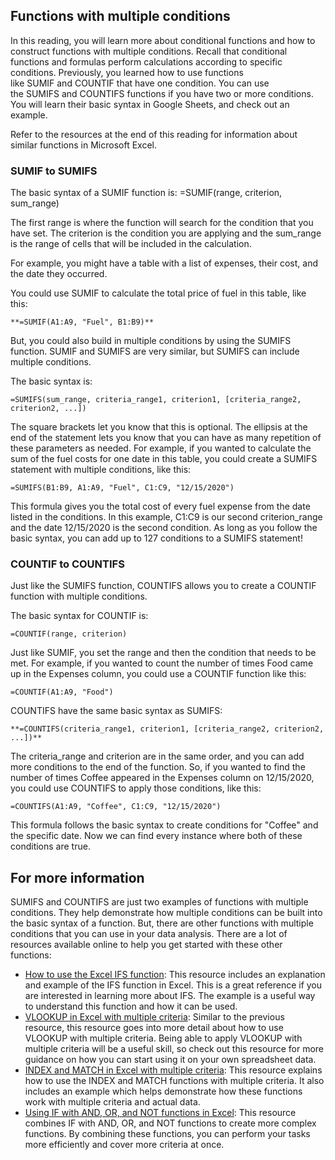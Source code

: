 Functions with multiple conditions
----------------------------------

In this reading, you will learn more about conditional functions and how to construct functions with multiple conditions. Recall that conditional functions and formulas perform calculations according to specific conditions. Previously, you learned how to use functions like SUMIF and COUNTIF that have one condition. You can use the SUMIFS and COUNTIFS functions if you have two or more conditions. You will learn their basic syntax in Google Sheets, and check out an example.

Refer to the resources at the end of this reading for information about similar functions in Microsoft Excel.

### SUMIF to SUMIFS

The basic syntax of a SUMIF function is: =SUMIF(range, criterion, sum_range)

The first range is where the function will search for the condition that you have set. The criterion is the condition you are applying and the sum_range is the range of cells that will be included in the calculation.

For example, you might have a table with a list of expenses, their cost, and the date they occurred.


You could use SUMIF to calculate the total price of fuel in this table, like this:

`**=SUMIF(A1:A9, "Fuel", B1:B9)**`

But, you could also build in multiple conditions by using the SUMIFS function. SUMIF and SUMIFS are very similar, but SUMIFS can include multiple conditions.

The basic syntax is: 

`=SUMIFS(sum_range, criteria_range1, criterion1, [criteria_range2, criterion2, ...])`

The square brackets let you know that this is optional. The ellipsis at the end of the statement lets you know that you can have as many repetition of these parameters as needed. For example, if you wanted to calculate the sum of the fuel costs for one date in this table, you could create a SUMIFS statement with multiple conditions, like this:

`=SUMIFS(B1:B9, A1:A9, "Fuel", C1:C9, "12/15/2020")`

This formula gives you the total cost of every fuel expense from the date listed in the conditions. In this example, C1:C9 is our second criterion_range and the date 12/15/2020 is the second condition. As long as you follow the basic syntax, you can add up to 127 conditions to a SUMIFS statement!

### COUNTIF to COUNTIFS

Just like the SUMIFS function, COUNTIFS allows you to create a COUNTIF function with multiple conditions.

The basic syntax for COUNTIF is:

`=COUNTIF(range, criterion)`

Just like SUMIF, you set the range and then the condition that needs to be met. For example, if you wanted to count the number of times Food came up in the Expenses column, you could use a COUNTIF function like this:

`=COUNTIF(A1:A9, "Food")`

COUNTIFS have the same basic syntax as SUMIFS:

`**=COUNTIFS(criteria_range1, criterion1, [criteria_range2, criterion2, ...])**`

The criteria_range and criterion are in the same order, and you can add more conditions to the end of the function. So, if you wanted to find the number of times Coffee appeared in the Expenses column on 12/15/2020, you could use COUNTIFS to apply those conditions, like this:

`=COUNTIFS(A1:A9, "Coffee", C1:C9, "12/15/2020")`

This formula follows the basic syntax to create conditions for "Coffee" and the specific date. Now we can find every instance where both of these conditions are true.

For more information
------------------------------------------------------------------------------------------------------------------------------------------------------------------------

SUMIFS and COUNTIFS are just two examples of functions with multiple conditions. They help demonstrate how multiple conditions can be built into the basic syntax of a function. But, there are other functions with multiple conditions that you can use in your data analysis. There are a lot of resources available online to help you get started with these other functions:

-   [How to use the Excel IFS function](https://exceljet.net/excel-functions/excel-ifs-function): This resource includes an explanation and example of the IFS function in Excel. This is a great reference if you are interested in learning more about IFS. The example is a useful way to understand this function and how it can be used.
-   [VLOOKUP in Excel with multiple criteria](https://exceljet.net/formula/vlookup-with-multiple-criteria): Similar to the previous resource, this resource goes into more detail about how to use VLOOKUP with multiple criteria. Being able to apply VLOOKUP with multiple criteria will be a useful skill, so check out this resource for more guidance on how you can start using it on your own spreadsheet data.
-   [INDEX and MATCH in Excel with multiple criteria](https://exceljet.net/formula/index-and-match-with-multiple-criteria): This resource explains how to use the INDEX and MATCH functions with multiple criteria. It also includes an example which helps demonstrate how these functions work with multiple criteria and actual data.
-   [Using IF with AND, OR, and NOT functions in Excel](https://support.microsoft.com/en-us/office/using-if-with-and-or-and-not-functions-d895f58c-b36c-419e-b1f2-5c193a236d97): This resource combines IF with AND, OR, and NOT functions to create more complex functions. By combining these functions, you can perform your tasks more efficiently and cover more criteria at once.